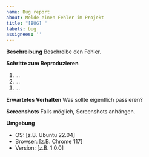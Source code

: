 ```yaml
---
name: Bug report
about: Melde einen Fehler im Projekt
title: "[BUG] "
labels: bug
assignees: ''
---
```


**Beschreibung**
Beschreibe den Fehler.

**Schritte zum Reproduzieren**
1. ...
2. ...
3. ...

**Erwartetes Verhalten**
Was sollte eigentlich passieren?

**Screenshots**
Falls möglich, Screenshots anhängen.

**Umgebung**
- OS: [z.B. Ubuntu 22.04]
- Browser: [z.B. Chrome 117]
- Version: [z.B. 1.0.0]